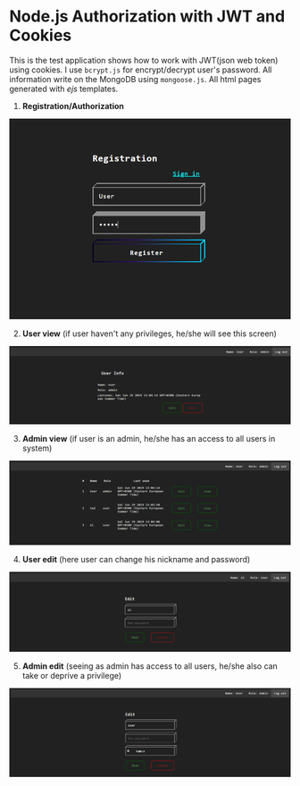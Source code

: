 Node.js Authorization with JWT and Cookies
===

This is the test application shows how to work with JWT(json web token) using cookies.
I use `bcrypt.js` for encrypt/decrypt user's password. All information write on the MongoDB using `mongoose.js`. All html pages generated with *ejs* templates.

1. **Registration/Authorization**

![](images/Registration.png)


2. **User view**
(if user haven't any privileges, he/she will see this screen)

![](images/View.png)

3. **Admin view**
(if user is an admin, he/she has an access to all users in system)

![](images/Admin-view.png)

4. **User edit**
(here user can change his nickname and password)

![](images/User-edit.png)

5. **Admin edit**
(seeing as admin has access to all users, he/she also can take or deprive a privilege)

![](images/Admin-edit.png)